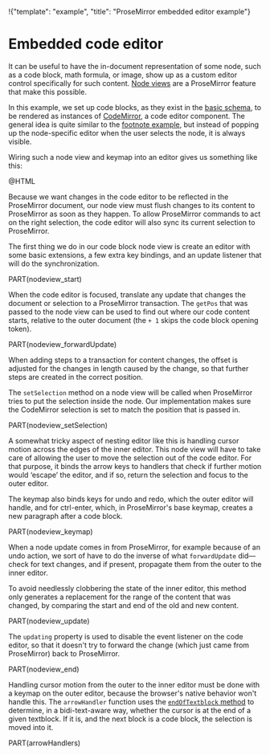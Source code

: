 !{"template": "example", "title": "ProseMirror embedded editor example"}

<link rel=stylesheet href="../../css/codemirror.css">

# Embedded code editor

It can be useful to have the in-document representation of some node,
such as a code block, math formula, or image, show up as a custom
editor control specifically for such content. [Node
views](##view.NodeView) are a ProseMirror feature that make this
possible.

In this example, we set up code blocks, as they exist in the [basic
schema](##schema-basic), to be rendered as instances of
[CodeMirror](http://codemirror.net), a code editor component. The
general idea is quite similar to the [footnote example](../footnote/),
but instead of popping up the node-specific editor when the user
selects the node, it is always visible.

Wiring such a node view and keymap into an editor gives us something
like this:

@HTML

Because we want changes in the code editor to be reflected in the
ProseMirror document, our node view must flush changes to its content
to ProseMirror as soon as they happen. To allow ProseMirror commands
to act on the right selection, the code editor will also sync its
current selection to ProseMirror.

The first thing we do in our code block node view is create an editor
with some basic extensions, a few extra key bindings, and an update
listener that will do the synchronization.

PART(nodeview_start)

When the code editor is focused, translate any update that changes the
document or selection to a ProseMirror transaction. The `getPos` that
was passed to the node view can be used to find out where our code
content starts, relative to the outer document (the `+ 1` skips the
code block opening token).

PART(nodeview_forwardUpdate)

When adding steps to a transaction for content changes, the offset is
adjusted for the changes in length caused by the change, so that
further steps are created in the correct position.

The `setSelection` method on a node view will be called when
ProseMirror tries to put the selection inside the node. Our
implementation makes sure the CodeMirror selection is set to match the
position that is passed in.

PART(nodeview_setSelection)

A somewhat tricky aspect of nesting editor like this is handling
cursor motion across the edges of the inner editor. This node view
will have to take care of allowing the user to move the selection out
of the code editor. For that purpose, it binds the arrow keys to
handlers that check if further motion would ‘escape’ the editor, and
if so, return the selection and focus to the outer editor.

The keymap also binds keys for undo and redo, which the outer editor
will handle, and for ctrl-enter, which, in ProseMirror's base keymap,
creates a new paragraph after a code block.

PART(nodeview_keymap)

When a node update comes in from ProseMirror, for example because of
an undo action, we sort of have to do the inverse of what
`forwardUpdate` did—check for text changes, and if present, propagate
them from the outer to the inner editor.

To avoid needlessly clobbering the state of the inner editor, this
method only generates a replacement for the range of the content that
was changed, by comparing the start and end of the old and new
content.

PART(nodeview_update)

The `updating` property is used to disable the event listener on the
code editor, so that it doesn't try to forward the change (which just
came from ProseMirror) back to ProseMirror.

PART(nodeview_end)

Handling cursor motion from the outer to the inner editor must be done
with a keymap on the outer editor, because the browser's native
behavior won't handle this. The `arrowHandler` function uses the
[`endOfTextblock` method](##view.EditorView.endOfTextblock) to
determine, in a bidi-text-aware way, whether the cursor is at the end
of a given textblock. If it is, and the next block is a code block,
the selection is moved into it.

PART(arrowHandlers)
